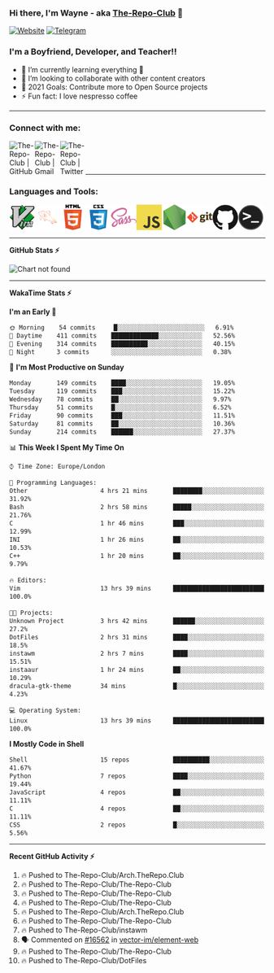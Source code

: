 ### Hi there, I'm Wayne - aka [The-Repo-Club][website] 👋

[![Website](https://img.shields.io/website?label=github.com/The-Repo-Club/&color=orange&style=flat-square&url=https://github.com/The-Repo-Club/)][website]
[![Telegram](https://img.shields.io/badge/Chat%20on-Telegram-orange.svg?color=orange&logo=telegram&style=flat-square)][telegram]

### I'm a Boyfriend, Developer, and Teacher!!

- 🌱 I’m currently learning everything 🤣
- 👯 I’m looking to collaborate with other content creators
- 🥅 2021 Goals: Contribute more to Open Source projects
- ⚡ Fun fact: I love nespresso coffee

---
### Connect with me:

[<img align="left" alt="The-Repo-Club | GitHub" width="50px" src="https://cdn.jsdelivr.net/npm/simple-icons@v3/icons/github.svg" />][website]
[<img align="left" alt="The-Repo-Club | Gmail" width="50px" src="https://cdn.jsdelivr.net/npm/simple-icons@v3/icons/gmail.svg" />][email]
[<img align="left" alt="The-Repo-Club | Twitter" width="50px" src="https://cdn.jsdelivr.net/npm/simple-icons@v3/icons/telegram.svg" />][telegram]

[website]: https://github.com/The-Repo-Club/
[email]: mailto:wayne6324@gmail.com
[telegram]: https://t.me/TheRepoClub

<br />
<br />
<br />

---
### Languages and Tools:

<img align="left" alt="Vim" width="50px" src="https://raw.githubusercontent.com/github/explore/80688e429a7d4ef2fca1e82350fe8e3517d3494d/topics/vim/vim.png" />
<img align="left" alt="Fish" width="50px" src="https://raw.githubusercontent.com/github/explore/80688e429a7d4ef2fca1e82350fe8e3517d3494d/topics/fish/fish.png" />
<img align="left" alt="HTML5" width="50px" src="https://raw.githubusercontent.com/github/explore/80688e429a7d4ef2fca1e82350fe8e3517d3494d/topics/html/html.png" />
<img align="left" alt="CSS3" width="50px" src="https://raw.githubusercontent.com/github/explore/80688e429a7d4ef2fca1e82350fe8e3517d3494d/topics/css/css.png" />
<img align="left" alt="Sass" width="50px" src="https://raw.githubusercontent.com/github/explore/80688e429a7d4ef2fca1e82350fe8e3517d3494d/topics/sass/sass.png" />
<img align="left" alt="JavaScript" width="50px" src="https://raw.githubusercontent.com/github/explore/80688e429a7d4ef2fca1e82350fe8e3517d3494d/topics/javascript/javascript.png" />
<img align="left" alt="Node.js" width="50px" src="https://raw.githubusercontent.com/github/explore/80688e429a7d4ef2fca1e82350fe8e3517d3494d/topics/nodejs/nodejs.png" />
<img align="left" alt="Git" width="50px" src="https://raw.githubusercontent.com/github/explore/80688e429a7d4ef2fca1e82350fe8e3517d3494d/topics/git/git.png" />
<img align="left" alt="GitHub" width="50px" src="https://raw.githubusercontent.com/github/explore/78df643247d429f6cc873026c0622819ad797942/topics/github/github.png" />
<img align="left" alt="Terminal" width="50px" src="https://raw.githubusercontent.com/github/explore/80688e429a7d4ef2fca1e82350fe8e3517d3494d/topics/terminal/terminal.png" />

<br />
<br />
<br />

---

**GitHub Stats ⚡**

![Chart not found](https://github-readme-stats.vercel.app/api?username=The-Repo-Club&theme=tokyonight&show_icons=true&count_private=true&hide_border=true&include_all_commits=true&custom_title=The-Repo-Club%27s+GitHub+Stats)


---

**WakaTime Stats ⚡**

<!--START_SECTION:waka-->
**I'm an Early 🐤** 

```text
🌞 Morning    54 commits     █░░░░░░░░░░░░░░░░░░░░░░░░   6.91% 
🌆 Daytime    411 commits    █████████████░░░░░░░░░░░░   52.56% 
🌃 Evening    314 commits    ██████████░░░░░░░░░░░░░░░   40.15% 
🌙 Night      3 commits      ░░░░░░░░░░░░░░░░░░░░░░░░░   0.38%

```
📅 **I'm Most Productive on Sunday** 

```text
Monday       149 commits    ████░░░░░░░░░░░░░░░░░░░░░   19.05% 
Tuesday      119 commits    ███░░░░░░░░░░░░░░░░░░░░░░   15.22% 
Wednesday    78 commits     ██░░░░░░░░░░░░░░░░░░░░░░░   9.97% 
Thursday     51 commits     █░░░░░░░░░░░░░░░░░░░░░░░░   6.52% 
Friday       90 commits     ███░░░░░░░░░░░░░░░░░░░░░░   11.51% 
Saturday     81 commits     ██░░░░░░░░░░░░░░░░░░░░░░░   10.36% 
Sunday       214 commits    ██████░░░░░░░░░░░░░░░░░░░   27.37%

```


📊 **This Week I Spent My Time On** 

```text
⌚︎ Time Zone: Europe/London

💬 Programming Languages: 
Other                    4 hrs 21 mins       ████████░░░░░░░░░░░░░░░░░   31.92% 
Bash                     2 hrs 58 mins       █████░░░░░░░░░░░░░░░░░░░░   21.76% 
C                        1 hr 46 mins        ███░░░░░░░░░░░░░░░░░░░░░░   12.99% 
INI                      1 hr 26 mins        ██░░░░░░░░░░░░░░░░░░░░░░░   10.53% 
C++                      1 hr 20 mins        ██░░░░░░░░░░░░░░░░░░░░░░░   9.79%

🔥 Editors: 
Vim                      13 hrs 39 mins      █████████████████████████   100.0%

🐱‍💻 Projects: 
Unknown Project          3 hrs 42 mins       ██████░░░░░░░░░░░░░░░░░░░   27.2% 
DotFiles                 2 hrs 31 mins       ████░░░░░░░░░░░░░░░░░░░░░   18.5% 
instawm                  2 hrs 7 mins        ████░░░░░░░░░░░░░░░░░░░░░   15.51% 
instaaur                 1 hr 24 mins        ██░░░░░░░░░░░░░░░░░░░░░░░   10.29% 
dracula-gtk-theme        34 mins             █░░░░░░░░░░░░░░░░░░░░░░░░   4.23%

💻 Operating System: 
Linux                    13 hrs 39 mins      █████████████████████████   100.0%

```

**I Mostly Code in Shell** 

```text
Shell                    15 repos            ██████████░░░░░░░░░░░░░░░   41.67% 
Python                   7 repos             ████░░░░░░░░░░░░░░░░░░░░░   19.44% 
JavaScript               4 repos             ██░░░░░░░░░░░░░░░░░░░░░░░   11.11% 
C                        4 repos             ██░░░░░░░░░░░░░░░░░░░░░░░   11.11% 
CSS                      2 repos             █░░░░░░░░░░░░░░░░░░░░░░░░   5.56%

```



<!--END_SECTION:waka-->

---

**Recent GitHub Activity :zap:**

<!--START_SECTION:activity-->
1. 🔥 Pushed to The-Repo-Club/Arch.TheRepo.Club
2. 🔥 Pushed to The-Repo-Club/The-Repo-Club
3. 🔥 Pushed to The-Repo-Club/The-Repo-Club
4. 🔥 Pushed to The-Repo-Club/The-Repo-Club
5. 🔥 Pushed to The-Repo-Club/Arch.TheRepo.Club
6. 🔥 Pushed to The-Repo-Club/The-Repo-Club
7. 🔥 Pushed to The-Repo-Club/instawm
8. 🗣 Commented on [#16562](https://github.com/vector-im/element-web/issues/16562) in [vector-im/element-web](https://github.com/vector-im/element-web)
9. 🔥 Pushed to The-Repo-Club/The-Repo-Club
10. 🔥 Pushed to The-Repo-Club/DotFiles
<!--END_SECTION:activity-->
